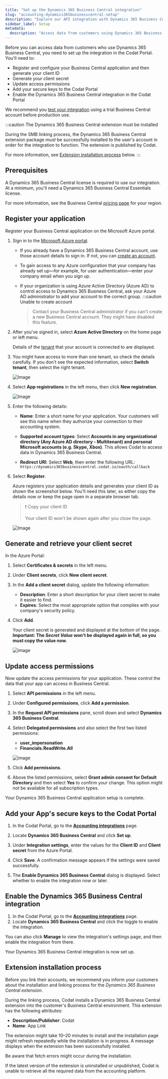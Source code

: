 ```yaml
---
title: "Set up the Dynamics 365 Business Central integration"
slug: "accounting-dynamics365businesscentral-setup"
description: "Explore our API integration with Dynamics 365 Business Central."
sidebar_label: Setup
metadata:
  description: "Access data from customers using Dynamics 365 Business Central for their accounting."
---
```


Before you can access data from customers who use Dynamics 365 Business Central, you need to set up the integration in the Codat Portal. You'll need to:

- Register and configure your Business Central application and then generate your client ID
- Generate your client secret
- Update access permissions
- Add your secure keys to the Codat Portal
- Enable the Dynamics 365 Business Central integration in the Codat Portal

We recommend you [test your integration](/integrations/accounting/dynamics365businesscentral/test-your-dynamics-365-business-central-integration) using a trial Business Central account before production use.

:::caution The Dynamics 365 Business Central extension must be installed

During the SMB linking process, the Dynamics 365 Business Central extension package _must_ be successfully installed to the user's account in order for the integration to function. The extension is published by Codat.

For more information, see [Extension installation process](/integrations/accounting/dynamics365businesscentral/accounting-dynamics365businesscentral-setup#extension-installation-process) below.
:::

## Prerequisites

A Dynamics 365 Business Central license is required to use our integration. At a minimum, you'll need a Dynamics 365 Business Central Essentials license.

<p>For more information, see the Business Central <a href="https://dynamics.microsoft.com/en-us/business-central/pricing/" taret="_blank">pricing page</a> for your region.</p>

## Register your application

Register your Business Central application on the Microsoft Azure portal.

1. Sign in to the <a className="external" href="https://portal.azure.com" target="_blank">Microsoft Azure portal</a>.

   - If you already have a Dynamics 365 Business Central account, use those account details to sign in. If not, you can <a className="external" href="https://signup.microsoft.com/signup?sku=6a4a1628-9b9a-424d-bed5-4118f0ede3fd&ru=https%3A%2F%2Fbusinesscentral.dynamics.com" target="_blank">create an account</a>.

   - To gain access to any Azure configuration that your company has already set up—for example, for user authentication—enter your company email when you sign up.

   - If your organization is using Azure Active Directory (Azure AD) to control access to Dynamics 365 Business Central, ask your Azure AD administrator to add your account to the correct group.
     :::caution Unable to create account
     > Contact your Business Central administrator if you can't create a new Business Central account. They might have disabled this feature.

2. After you've signed in, select **Azure Active Directory** on the home page or left menu.

   Details of the <a className="external" href="https://docs.microsoft.com/en-us/office365/enterprise/subscriptions-licenses-accounts-and-tenants-for-microsoft-cloud-offerings#tenants" target="_blank">tenant</a> that your account is connected to are displayed.

3. You might have access to more than one tenant, so check the details carefully. If you don't see the expected information, select **Switch tenant**, then select the right tenant.

   ![Image](/img/old/da8746b-d365-Switch_tenants.png)

4. Select **App registrations** in the left menu, then click **New registration**.

   ![Image](/img/old/7484936-d365-App_registrations.png)

5. Enter the following details:

   - **Name**: Enter a short name for your application. Your customers will see this name when they authorize your connection to their accounting system.

   - **Supported account types**: Select **Accounts in any organizational directory (Any Azure AD directory - Multitenant) and personal Microsoft accounts (e.g. Skype, Xbox)**. This allows Codat to access data in Dynamics 365 Business Central.

   - **Redirect URI**: Select **Web**, then enter the following URL: `https://dynamics365businesscentral.codat.io/oauth/callback`

6. Select **Register**.

   Azure registers your application details and generates your client ID as shown the screenshot below. You'll need this later, so either copy the details now or keep the page open in a separate browser tab.

   > ❗ Copy your client ID
   >
   > Your client ID won't be shown again after you close the page.

   ![Image](/img/old/93e97bf-d365-Application_id.png)

## Generate and retrieve your client secret

In the Azure Portal:

1. Select **Certificates & secrets** in the left menu.

2. Under **Client secrets**, click **New client secret**.

3. In the **Add a client secret** dialog, update the following information:

   - **Description**: Enter a short description for your client secret to make it easier to find.
   - **Expires**: Select the most appropriate option that complies with your company's security policy.

4. Click **Add**.

   Your client secret is generated and displayed at the bottom of the page. **Important: The _Secret Value_ won't be displayed again in full, so you must copy the value now.**

   ![image](/img/old/a5f66c9-D365.png)

## Update access permissions

Now update the access permissions for your application. These control the data that your app can access in Business Central.

1. Select **API permissions** in the left menu.

2. Under **Configured permissions**, click **Add a permission**.

3. In the **Request API permissions** pane, scroll down and select **Dynamics 365 Business Central**.

4. Select **Delegated permissions** and also select the first two listed permissions:

   - **user_impersonation**
   - **Financials.ReadWrite.All**

   ![image](/img/old/7cdb0c4-d365-delegated_permissions.png)

5. Click **Add permissions**.

6. Above the listed permissions, select **Grant admin consent for Default Directory** and then select **Yes** to confirm your change. This option might not be available for all subscription types.

Your Dynamics 365 Business Central application setup is complete.

## Add your App's secure keys to the Codat Portal

1. In the Codat Portal, go to the <a className="external" href="https://app.codat.io/settings/integrations/accounting" target="_blank">**Accounting integrations**</a> page.

2. Locate **Dynamics 365 Business Central** and click **Set up**.

3. Under **Integration settings**, enter the values for the **Client ID** and **Client secret** from the Azure Portal.

4. Click **Save**. A confirmation message appears if the settings were saved successfully.

5. The **Enable Dynamics 365 Business Central** dialog is displayed. Select whether to enable the integration now or later.

## Enable the Dynamics 365 Business Central integration

1. In the Codat Portal, go to the <a className="external" href="https://app.codat.io/settings/integrations/accounting" target="blank">**Accounting integrations**</a> page.
2. Locate **Dynamics 365 Business Central** and click the toggle to enable the integration.

You can also click **Manage** to view the integration's settings page, and then enable the integration from there.

Your Dynamics 365 Business Central integration is now set up.

## Extension installation process

Before you link their accounts, we recommend you inform your customers about the installation and linking process for the _Dynamics 365 Business Central extension_.

During the linking process, Codat installs a Dynamics 365 Business Central extension into the customer's Business Central environment. This extension has the following attributes:

- **Description/Publisher**: Codat
- **Name**: App Link

The extension might take 10–20 minutes to install and the installation page might refresh repeatedly while the installation is in progress. A message displays when the extension has been successfully installed.

Be aware that fetch errors might occur during the installation.

If the latest version of the extension is uninstalled or unpublished, Codat is unable to retrieve all the required data from the accounting platform.
